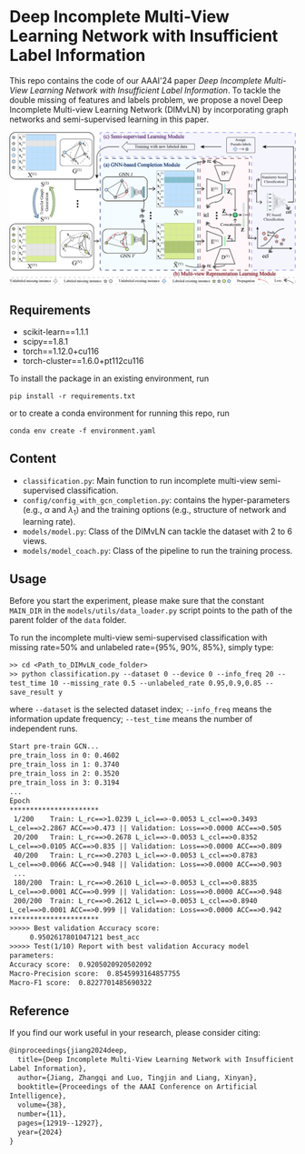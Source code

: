 # Deep Incomplete Multi-View Learning Network with Insufficient Label Information
This repo contains the code of our AAAI'24 paper *Deep Incomplete Multi-View Learning Network with Insufficient Label Information*. To tackle the double missing of features and labels problem, we propose a novel Deep Incomplete Multi-view Learning Network (DIMvLN) by incorporating graph networks and semi-supervised learning in this paper.

![](./figs/framework_arrow.png)

## Requirements
- scikit-learn==1.1.1
- scipy==1.8.1
- torch==1.12.0+cu116
- torch-cluster==1.6.0+pt112cu116

To install the package in an existing environment, run
```
pip install -r requirements.txt
```
or to create a conda environment for running this repo, run
```
conda env create -f environment.yaml
```

## Content

- `classification.py`: Main function to run incomplete multi-view semi-supervised classification.
- `config/config_with_gcn_completion.py`: contains the hyper-parameters (e.g., $\alpha$ and $\lambda_1$) and the training options (e.g., structure of network and learning rate).
- `models/model.py`: Class of the DIMvLN can tackle the dataset with 2 to 6 views.
- `models/model_coach.py`: Class of the pipeline to run the training process.

## Usage

Before you start the experiment, please make sure that the constant `MAIN_DIR` in the `models/utils/data_loader.py` script points to the path of the parent folder of the `data` folder.

To run the incomplete multi-view semi-supervised classification with missing rate=50% and unlabeled rate={95%, 90%, 85%}, simply type:

``````
>> cd <Path_to_DIMvLN_code_folder>
>> python classification.py --dataset 0 --device 0 --info_freq 20 --test_time 10 --missing_rate 0.5 --unlabeled_rate 0.95,0.9,0.85 --save_result y
``````

where `--dataset` is the selected dataset index; `--info_freq` means the information update frequency; `--test_time` means the number of independent runs.

``````
Start pre-train GCN...
pre_train_loss in 0: 0.4602
pre_train_loss in 1: 0.3740
pre_train_loss in 2: 0.3520
pre_train_loss in 3: 0.3194
...
Epoch
**********************
 1/200    Train: L_rc==>1.0239 L_icl==>-0.0053 L_ccl==>0.3493 L_cel==>2.2867 ACC==>0.473 || Validation: Loss==>0.0000 ACC==>0.505
 20/200   Train: L_rc==>0.2678 L_icl==>-0.0053 L_ccl==>0.8352 L_cel==>0.0105 ACC==>0.835 || Validation: Loss==>0.0000 ACC==>0.809
 40/200   Train: L_rc==>0.2703 L_icl==>-0.0053 L_ccl==>0.8783 L_cel==>0.0066 ACC==>0.948 || Validation: Loss==>0.0000 ACC==>0.903
 ...
 180/200  Train: L_rc==>0.2610 L_icl==>-0.0053 L_ccl==>0.8835 L_cel==>0.0001 ACC==>0.999 || Validation: Loss==>0.0000 ACC==>0.948
 200/200  Train: L_rc==>0.2612 L_icl==>-0.0053 L_ccl==>0.8940 L_cel==>0.0001 ACC==>0.999 || Validation: Loss==>0.0000 ACC==>0.942
**********************
>>>>> Best validation Accuracy score:
     0.9502617801047121 best_acc
>>>>> Test(1/10) Report with best validation Accuracy model parameters:
Accuracy score:  0.9205020920502092
Macro-Precision score:  0.8545993164857755
Macro-F1 score:  0.8227701485690322
``````

## Reference

If you find our work useful in your research, please consider citing:
``````
@inproceedings{jiang2024deep,
  title={Deep Incomplete Multi-View Learning Network with Insufficient Label Information},
  author={Jiang, Zhangqi and Luo, Tingjin and Liang, Xinyan},
  booktitle={Proceedings of the AAAI Conference on Artificial Intelligence},
  volume={38},
  number={11},
  pages={12919--12927},
  year={2024}
}
``````
